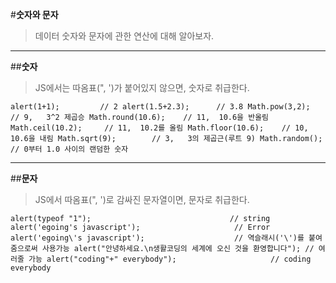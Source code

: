 #**숫자와 문자**

>데이터 숫자와 문자에 관한 연산에 대해 알아보자.

---
##**숫자**

>JS에서는 따옴표(", ')가 붙어있지 않으면, 숫자로 취급한다.


`alert(1+1);         // 2
alert(1.5+2.3);      // 3.8
Math.pow(3,2);       // 9,   3^2 제곱승
Math.round(10.6);    // 11,  10.6을 반올림
Math.ceil(10.2);     // 11,  10.2를 올림
Math.floor(10.6);    // 10,  10.6을 내림
Math.sqrt(9);        // 3,   3의 제곱근(루트 9)
Math.random();       // 0부터 1.0 사이의 랜덤한 숫자`


---

##**문자**

>JS에서 따옴표(", ')로 감싸진 문자열이면, 문자로 취급한다.

`alert(typeof "1");                               // string
alert('egoing's javascript');                     // Error
alert('egoing\'s javascript');                    // 역슬래시('\')를 붙여줌으로써 사용가능
alert("안녕하세요.\n생활코딩의 세계에 오신 것을 환영합니다"); // 여러줄 가능
alert("coding"+" everybody");                     // coding everybody
`

